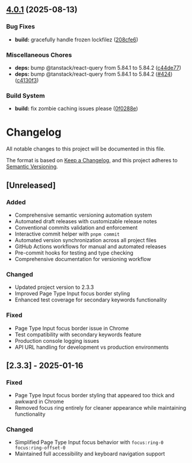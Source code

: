 ## [4.0.1](https://github.com/die-Manufaktur/AI-SEO-Copilot-for-Webflow/compare/v4.0.0...v4.0.1) (2025-08-13)

### Bug Fixes

* **build:** gracefully handle frozen lockfilez ([208cfe6](https://github.com/die-Manufaktur/AI-SEO-Copilot-for-Webflow/commit/208cfe62c8b25c1aac035aaffdbf5584a5fdec41))

### Miscellaneous Chores

* **deps:** bump @tanstack/react-query from 5.84.1 to 5.84.2 ([c44de77](https://github.com/die-Manufaktur/AI-SEO-Copilot-for-Webflow/commit/c44de775f5e082a2076525aa389e4806395781f2))
* **deps:** bump @tanstack/react-query from 5.84.1 to 5.84.2 ([#424](https://github.com/die-Manufaktur/AI-SEO-Copilot-for-Webflow/issues/424)) ([c4130f3](https://github.com/die-Manufaktur/AI-SEO-Copilot-for-Webflow/commit/c4130f373171b747e3e42b6398fc528954b1b3fa))

### Build System

* **build:** fix zombie caching issues please ([0f0288e](https://github.com/die-Manufaktur/AI-SEO-Copilot-for-Webflow/commit/0f0288ebd628517cd978c4d74ae27cb97013b273))

# Changelog

All notable changes to this project will be documented in this file.

The format is based on [Keep a Changelog](https://keepachangelog.com/en/1.0.0/),
and this project adheres to [Semantic Versioning](https://semver.org/spec/v2.0.0.html).

## [Unreleased]

### Added
- Comprehensive semantic versioning automation system
- Automated draft releases with customizable release notes
- Conventional commits validation and enforcement
- Interactive commit helper with `pnpm commit`
- Automated version synchronization across all project files
- GitHub Actions workflows for manual and automated releases
- Pre-commit hooks for testing and type checking
- Comprehensive documentation for versioning workflow

### Changed
- Updated project version to 2.3.3
- Improved Page Type Input focus border styling
- Enhanced test coverage for secondary keywords functionality

### Fixed
- Page Type Input focus border issue in Chrome
- Test compatibility with secondary keywords feature
- Production console logging issues
- API URL handling for development vs production environments

## [2.3.3] - 2025-01-16

### Fixed
- Page Type Input focus border styling that appeared too thick and awkward in Chrome
- Removed focus ring entirely for cleaner appearance while maintaining functionality

### Changed
- Simplified Page Type Input focus behavior with `focus:ring-0 focus:ring-offset-0`
- Maintained full accessibility and keyboard navigation support
